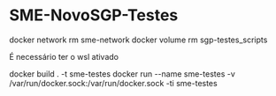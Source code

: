 # SME-NovoSGP-Testes


docker network rm sme-network
docker volume rm sgp-testes_scripts

É necessário ter o wsl ativado

docker build . -t sme-testes
docker run --name sme-testes -v /var/run/docker.sock:/var/run/docker.sock -ti sme-testes